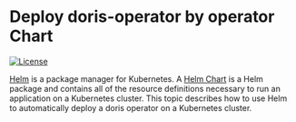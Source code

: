 # Deploy doris-operator by operator Chart

[![License](https://img.shields.io/badge/License-Apache%202.0-blue.svg)](https://opensource.org/licenses/Apache-2.0)

[Helm](https://helm.sh/) is a package manager for Kubernetes. A [Helm Chart](https://helm.sh/docs/topics/charts/) is a Helm package and contains all of the resource definitions necessary to run an application on a Kubernetes cluster. This topic describes how to use Helm to automatically deploy a doris operator on a Kubernetes cluster.
